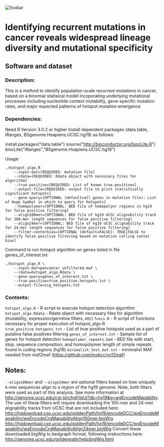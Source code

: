 ![foobar](http://i.giphy.com/LwhhZsEHFQgSs.gif)

# Identifying recurrent mutations in cancer reveals widespread lineage diversity and mutational specificity
## Software and dataset

### Description: 
This is a method to identify population-scale recurrent mutations in cancer, based on a binomial
statisical model incoporating underlying mutational processes including nucleotide context
mutability, gene-specific mutation rates, and major expected patterns of hotspot mutation emergence

### Dependencies:
Need R Version 3.0.2 or higher
Install dependent packages (data.table, IRanges, BSgenome.Hsapiens.UCSC.hg19) as follows:

install.packages("data.table")
source("http://bioconductor.org/biocLite.R")
biocLite("IRanges","BSgenome.Hsapiens.UCSC.hg19")

Usage:
```
./hotspot_algo.R
    --input-maf=[REQUIRED: mutation file]
    --rdata=[REQUIRED: Rdata object with necessary files for algorithm]
    --true-positive=[REQUIRED: List of known true-positives]
    --output-file=[REQUIRED: output file to print statistically significant hotspots]
    --gene-query=[OPTIONAL (default=all genes in mutation file): List of Hugo Symbol in which to query for hotspots]
    --homopolymer=[OPTIONAL: BED file of homopolyer regions in hg19 for false positive filtering]
    --align100mer=[OPTIONAL: BED file of hg19 UCSC alignability track for 100-mer length sequences for false positive filtering]
    --align24mer=[OPTIONAL: BED file of hg19 UCSC alignability track for 24-mer length sequences for false positive filtering]
    --filter-centerbias=[OPTIONAL (default=FALSE): TRUE|FALSE to identify false positive filtering based on mutation calling center bias]
```
Command to run hotspot algorithm on genes listed in file genes_of_interest.txt:
```
./hotspot_algo.R \
	--input-maf=pancancer_unfiltered.maf \
	--rdata=hotspot_algo.Rdata \
	--gene-query=genes_of_interest.txt \
	--true-positive=true_positive_hotspots.txt \
	--output-file=sig_hotspots.txt
```

### Contents:
`hotspot_algo.R` - R script to execute hotspot detection algorithm
`hotspot_algo.Rdata` - Rdata object with necessary files for algorithm (mutability, expression/germline filters, etc)
`funcs.R` - R script of functions necessary for proper execution of hotspot_algo.R
`true_positive_hotspots.txt` - List of true positive hotspots used as a part of putative false positives filtering
`genes_of_interest.txt` - Sample list of genes for hotspot detection
`homopolymer_repeats.bed` - BED file with start, stop, sequence composition, and homopolymer length of simple repeats found in codng regions (hg19)
`minimalist_test_maf.txt` - minimalist MAF needed from maf2maf (https://github.com/mskcc/vcf2maf)

## Notes:
`--align100mer` and `--align24mer` are optional filters based on how uniquely k-mer sequences align to a region of the hg19 genome. Note, both filters were used as part of this analysis. See more information at http://genome.ucsc.edu/cgi-bin/hgFileUi?db=hg19&g=wgEncodeMapability.
The use of these filters will require downloading the 100-mer and 24-mer alignability tracks from UCSC that are not included here:
	http://hgdownload.cse.ucsc.edu/goldenPath/hg19/encodeDCC/wgEncodeMapability/wgEncodeCrgMapabilityAlign100mer.bigWig
	http://hgdownload.cse.ucsc.edu/goldenPath/hg19/encodeDCC/wgEncodeMapability/wgEncodeCrgMapabilityAlign24mer.bigWig
Convert these downloaded bigWig to bedgraph format, following instructions here: http://genome.ucsc.edu/goldenpath/help/bigWig.html
